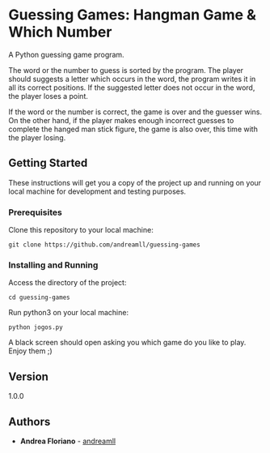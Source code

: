 # Guessing Games: Hangman Game & Which Number

A Python guessing game program. 

The word or the number to guess is sorted by the program. The player should suggests a letter which occurs in the word, the program writes it in all its correct positions. If the suggested letter does not occur in the word, the player loses a point.

If the word or the number is correct, the game is over and the guesser wins. On the other hand, if the player makes enough incorrect guesses to complete the hanged man stick figure, the game is also over, this time with the player losing.

## Getting Started

These instructions will get you a copy of the project up and running on your local machine for development and testing purposes.

### Prerequisites

Clone this repository to your local machine:

```
git clone https://github.com/andreamll/guessing-games
```

### Installing and Running

Access the directory of the project:

```
cd guessing-games
```

Run python3 on your local machine:

```
python jogos.py
```

A black screen should open asking you which game do you like to play. Enjoy them ;)


## Version

1.0.0


## Authors

* **Andrea Floriano** - [andreamll](https://github.com/andreamll)
